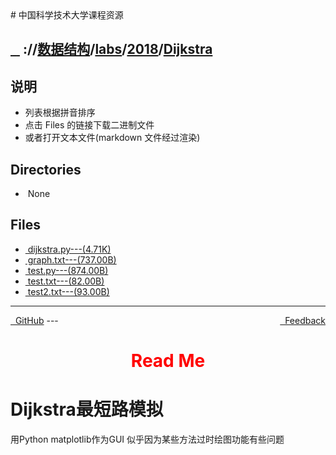 
<head>
    <meta http-equiv="content-type" content="text/html; charset=utf-8">
    <link rel="stylesheet" href="https://use.fontawesome.com/releases/v5.8.1/css/all.css" integrity="sha384-50oBUHEmvpQ+1lW4y57PTFmhCaXp0ML5d60M1M7uH2+nqUivzIebhndOJK28anvf" crossorigin="anonymous">
    <title> 中国科学技术大学课程资源</title>
</head>
# 中国科学技术大学课程资源

<div>
  <h2>
    <a href="../index.html">&nbsp;&nbsp;<i class="fas fa-backward"></i>&nbsp;</a>
    :/<a href="../../../../index.html"><i class="fas fa-home"></i></a>/<a href="../../../index.html">数据结构</a>/<a href="../../index.html">labs</a>/<a href="../index.html">2018</a>/<a href="index.html">Dijkstra</a>
  </h2>
</div>

## 说明
- 列表根据拼音排序
- 点击 Files 的链接下载二进制文件
- 或者打开文本文件(markdown 文件经过渲染)

<h2> Directories &nbsp; <a href="https://download-directory.github.io/?url=https://github.com/USTC-Resource/USTC-Course/tree/master/数据结构/labs/2018/Dijkstra" style="color:red;text-decoration:underline;" target="_black"><i class="fas fa-download"></i></a></h2>

<ul><li><i class="fas fa-meh"></i>&nbsp;None</li></ul>

## Files
<ul><li><a href="https://raw.githubusercontent.com/USTC-Resource/USTC-Course/master/数据结构/labs/2018/Dijkstra/dijkstra.py"><i class="fas fa-file-code"></i>&nbsp;dijkstra.py---(4.71K)</a></li>
<li><a href="https://raw.githubusercontent.com/USTC-Resource/USTC-Course/master/数据结构/labs/2018/Dijkstra/graph.txt"><i class="fas fa-file"></i>&nbsp;graph.txt---(737.00B)</a></li>
<li><a href="https://raw.githubusercontent.com/USTC-Resource/USTC-Course/master/数据结构/labs/2018/Dijkstra/test.py"><i class="fas fa-file-code"></i>&nbsp;test.py---(874.00B)</a></li>
<li><a href="https://raw.githubusercontent.com/USTC-Resource/USTC-Course/master/数据结构/labs/2018/Dijkstra/test.txt"><i class="fas fa-file"></i>&nbsp;test.txt---(82.00B)</a></li>
<li><a href="https://raw.githubusercontent.com/USTC-Resource/USTC-Course/master/数据结构/labs/2018/Dijkstra/test2.txt"><i class="fas fa-file"></i>&nbsp;test2.txt---(93.00B)</a></li></ul>

---
<div style="text-decration:underline;display:inline">
  <a href="https://github.com/USTC-Resource/USTC-Course.git" target="_blank" rel="external"><i class="fab fa-github"></i>&nbsp; GitHub</a>
  <a href="mailto:&#122;huheqin1@gmail.com?subject=反馈与建议" style="float:right" target="_blank" rel="external"><i class="fas fa-envelope"></i>&nbsp; Feedback</a>
</div>
---

<h1 style="color:red;text-align:center;">Read Me</h1>
<h1 id="dijkstra">Dijkstra最短路模拟</h1>
<p>用Python matplotlib作为GUI
 似乎因为某些方法过时绘图功能有些问题</p>
